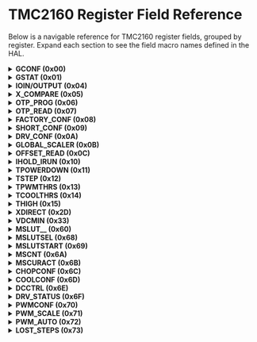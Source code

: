 <!-- markdownlint-disable MD033 -->
# TMC2160 Register Field Reference

Below is a navigable reference for TMC2160 register fields, grouped by register. Expand each section to see the field macro names defined in the HAL.

<details>
<summary><b>GCONF (0x00)</b></summary>
R/W: Read/Write | Bits: 32

- **TMC2160_RECALIBRATE_FIELD**:  
  1 = Zero crossing recalibration during driver disable (via ENN or via TOFF setting)
- **TMC2160_FASTSTANDSTILL_FIELD**:  
  Timeout for step execution until standstill detection.  
  1 = Short time: 2^18 clocks  
  0 = Normal time: 2^20 clocks
- **TMC2160_EN_PWM_MODE_FIELD**:  
  1 = stealthChop voltage PWM mode enabled (depending on velocity thresholds). Switch from off to on state while in stand-still and at IHOLD = nominal IRUN current, only.
- **TMC2160_MULTISTEP_FILT_FIELD**:  
  1 = Enable step input filtering for stealthChop optimization with external step source (default = 1)
- **TMC2160_SHAFT_FIELD**:  
  1 = Inverse motor direction
- **TMC2160_DIAG0_ERROR__ONLY_WITH_SD_MODE_1__FIELD**:  
  1 = Enable DIAG0 active on driver errors: Over temperature (ot), short to GND (s2g), undervoltage chargepump (uv_cp). DIAG0 always shows the reset-status, i.e. is active low during reset condition.
- **TMC2160_DIAG0_OTPW__ONLY_WITH_SD_MODE_1__FIELD**:  
  1 = Enable DIAG0 active on driver over temperature prewarning (otpw)
- **TMC2160_DIAG0_STALL_FIELD**:  
  1 = Enable DIAG0 active on motor stall (set TCOOLTHRS before using this feature)
- **TMC2160_DIAG1_STALL_FIELD**:  
  1 = Enable DIAG1 active on motor stall (set TCOOLTHRS before using this feature)
- **TMC2160_DIAG1_INDEX_FIELD**:  
  1 = Enable DIAG1 active on index position (microstep look up table position 0)
- **TMC2160_DIAG1_ONSTATE_FIELD**:  
  1 = Enable DIAG1 active when chopper is on (for the coil which is in the second half of the fullstep)
- **TMC2160_DIAG1_STEPS_SKIPPED_FIELD**:  
  1 = Enable output toggle when steps are skipped in dcStep mode (increment of LOST_STEPS). Do not enable in conjunction with other DIAG1 options.
- **TMC2160_DIAG0_INT_PUSHPULL_FIELD**:  
  0 = DIAG0 is open collector output (active low)  
  1 = Enable DIAG0 push pull output (active high)
- **TMC2160_DIAG1_POSCOMP_PUSHPULL_FIELD**:  
  0 = DIAG1 is open collector output (active low)  
  1 = Enable DIAG1 push pull output (active high)
- **TMC2160_SMALL_HYSTERESIS_FIELD**:  
  Modifies TSTEP threshold hysteresis from 1/16 to 1/32 for finer velocity thresholding. Use for applications requiring reduced jitter sensitivity.
- **TMC2160_STOP_ENABLE_FIELD**:  
  Enables stop-on-stall function when using internal motion controller. 1 = Stop motor on stall event, 0 = Ignore stall event for stopping.
- **TMC2160_DIRECT_MODE_FIELD**:  
  Enables direct coil current mode. 1 = Bypass sequencer, use XDIRECT register for coil currents. 0 = Normal sequencer operation.
- **TMC2160_TEST_MODE_FIELD**:  
  Reserved for factory test mode. Should remain 0 during normal operation.
<!-- Add more field descriptions as you provide them -->
</details>

<details>
<summary><b>GSTAT (0x01)</b></summary>
R/W: Read/Write | Bits: 3

- **TMC2160_RESET_FIELD**:  
  1 = Indicates that the IC has been reset. All registers have been cleared to reset values.
- **TMC2160_DRV_ERR_FIELD**:  
  1 = Indicates that the driver has been shut down due to overtemperature or short circuit detection. Read DRV_STATUS for details. The flag can only be cleared when the temperature is below the limit again.
- **TMC2160_UV_CP_FIELD**:  
  1 = Indicates an undervoltage on the charge pump. The driver is disabled during undervoltage. This flag is latched for information.

<blockquote>
<b>Note:</b> Re-write with '1' bit to clear respective flags.
</blockquote>
</details>

<details>
<summary><b>IOIN/OUTPUT (0x04)</b></summary>
R/W: Read | Bits: 8 (0–7) + 8 (24–31)

- **TMC2160_STEP_FIELD**:  
  STEP input pin
- **TMC2160_DIR_FIELD**:  
  DIR input pin
- **TMC2160_DCEN_CFG4_FIELD**:  
  DCEN_CFG4 input pin
- **TMC2160_DCIN_CFG5_FIELD**:  
  DCIN_CFG5 input pin
- **TMC2160_DRV_ENN_FIELD**:  
  DRV_ENN input pin
- **TMC2160_DCO_CFG6_FIELD**:  
  DCO_CFG6 input pin
- **TMC2160_VERSION_FIELD**:  
  VERSION: 0x30 = first version of the IC
- **TMC2160_OUTPUT_PIN_POLARITY_FIELD**:  
  Identical numbers mean full digital compatibility.

</details>

<details>
<summary><b>X_COMPARE (0x05)</b></summary>
R/W: Write | Bits: 20

- TMC2160_X_COMPARE_FIELD

</details>

<details>
<summary><b>OTP_PROG (0x06)</b></summary>
R/W: Write | Bits: 8

- TMC2160_OTPBIT_FIELD
- TMC2160_OTPBYTE_FIELD
- TMC2160_OTPMAGIC_FIELD

</details>

<details>
<summary><b>OTP_READ (0x07)</b></summary>
R/W: Read | Bits: 8

- TMC2160_OTP_TBL_FIELD
- TMC2160_OTP_BBM_FIELD
- TMC2160_OTP_S2_LEVEL_FIELD
- TMC2160_OTP_FCLKTRIM_FIELD

</details>

<details>
<summary><b>FACTORY_CONF (0x08)</b></summary>
R/W: Write | Bits: 5

- TMC2160_FCLKTRIM_FIELD

</details>

<details>
<summary><b>SHORT_CONF (0x09)</b></summary>
R/W: Write | Bits: 19

- TMC2160_S2VS_LEVEL_FIELD
- TMC2160_S2GND_LEVEL_FIELD
- TMC2160_SHORTFILTER_FIELD
- TMC2160_SHORTDELAY_FIELD

</details>

<details>
<summary><b>DRV_CONF (0x0A)</b></summary>
R/W: Write | Bits: 22

- **TMC2160_BBMTIME_FIELD**:  
  BBMTIME: Break-Before make delay  
  0=shortest (100ns) ... 16 (200ns) ... 24=longest (375ns)  

  >24 not recommended, use BBMCLKS instead  
  _Hint:_ Choose the lowest setting safely covering the switching event in order to avoid bridge cross-conduction. Add roughly 30% of reserve.  
  _(Reset Default = 0)_
- **TMC2160_BBMCLKS_FIELD**:  
  BBMCLKS: Digital BBM time in clock cycles (typ. 83ns).  
  0..15: The longer setting rules (BBMTIME vs. BBMCLKS).  
  _(Reset Default: OTP 4 or 2)_
- **TMC2160_OTSELECT_FIELD**:  
  OTSELECT: Selection of over temperature level for bridge disable, switch on after cool down to 120°C / OTPW level.  
  00: 150°C  
  01: 143°C  
  10: 136°C (not recommended when VSA > 24V)  
  11: 120°C (not recommended, no hysteresis)  
  _Hint:_ Adapt overtemperature threshold as required to protect the MOSFETs or other components on the PCB.  
  _(Reset Default = %00)_
- **TMC2160_DRVSTRENGTH_FIELD**:  
  DRVSTRENGTH: Selection of gate driver current. Adapts the gate driver current to the gate charge of the external MOSFETs.  
  00: weak  
  01: weak+TC (medium above OTPW level)  
  10: medium  
  11: strong  
  _Hint:_ Choose the lowest setting giving slopes <100ns.  
  _(Reset Default = %10)_
- **TMC2160_FILT_ISENSE_FIELD**:  
  FILT_ISENSE: Filter time constant of sense amplifier to suppress ringing and coupling from second coil operation  
  00: low – 100ns  
  01: – 200ns  
  10: – 300ns  
  11: high – 400ns  
  _Hint:_ Increase setting if motor chopper noise occurs due to cross-coupling of both coils.  
  _(Reset Default = %00)_

</details>

<details>
<summary><b>GLOBAL_SCALER (0x0B)</b></summary>
R/W: Write | Bits: 8

- **TMC2160_GLOBAL_SCALER_FIELD**:  
  Global scaling of Motor current. This value is multiplied to the current scaling in order to adapt a drive to a certain motor type. This value should be chosen before tuning other settings, because it also influences chopper hysteresis.  
  0: Full Scale (or write 256)  
  1 ... 31: Not allowed for operation  
  32 ... 255: 32/256 ... 255/256 of maximum current.  
  _Hint:_ Values >128 recommended for best results.  
  _(Reset Default = 0)_

</details>

<details>
<summary><b>OFFSET_READ (0x0C)</b></summary>
R/W: Read | Bits: 16

- **TMC2160_OFFSET_READ_A_FIELD**:  
  Offset calibration result phase A (signed)
- **TMC2160_OFFSET_READ_B_FIELD**:  
  Offset calibration result phase B (signed)

</details>

<details>
<summary><b>IHOLD_IRUN (0x10)</b></summary>
R/W: Write | Bits: 5 (IHOLD) + 5 (IRUN) + 4 (IHOLDDELAY)

- **TMC2160_IHOLD_FIELD**:  
  Standstill current (0=1/32...31=32/32). In combination with stealthChop mode, setting IHOLD=0 allows to choose freewheeling or coil short circuit for motor stand still.
- **TMC2160_IRUN_FIELD**:  
  Motor run current (0=1/32...31=32/32). _Hint:_ Choose sense resistors in a way, that normal IRUN is 16 to 31 for best microstep performance.
- **TMC2160_IHOLDDELAY_FIELD**:  
  Controls the number of clock cycles for motor power down after a motion as soon as standstill is detected (sts=1) and TPOWERDOWN has expired. The smooth transition avoids a motor jerk upon power down.  
  0: instant power down  
  1..15: Delay per current reduction step in multiple of 2^18 clocks

</details>

<details>
<summary><b>TPOWERDOWN (0x11)</b></summary>
R/W: Write | Bits: 8

- **TMC2160_TPOWERDOWN_FIELD**:  
  Sets the delay time after stand still (sts) of the motor to motor current power down. Time range is about 0 to 4 seconds.  
  **Attention:** A minimum setting of 2 is required to allow automatic tuning of stealthChop PWM_OFFS_AUTO.  
  _(Reset Default = 10)_  
  0...((2^8)-1) * 2^18 t_CLK

</details>

<details>
<summary><b>TSTEP (0x12)</b></summary>
R/W: Write | Bits: 20

- **TMC2160_TSTEP_FIELD**:  
  Actual measured time between two 1/256 microsteps derived from the step input frequency in units of 1/fCLK. Measured value is (2^20)-1 in case of overflow or stand still.  
  All TSTEP related thresholds use a hysteresis of 1/16 of the compare value to compensate for jitter in the clock or the step frequency. The flag _small_hysteresis_ modifies the hysteresis to a smaller value of 1/32.  
  (Txxx*15/16)-1 or (Txxx*31/32)-1 is used as a second compare value for each comparison value.  
  This means, that the lower switching velocity equals the calculated setting, but the upper switching velocity is higher as defined by the hysteresis setting.  
  In dcStep mode TSTEP will not show the mean velocity of the motor, but the velocities for each microstep, which may not be stable and thus does not represent the real motor velocity in case it runs slower than the target velocity.

</details>

<details>
<summary><b>TPWMTHRS (0x13)</b></summary>
R/W: Write | Bits: 20

- **TMC2160_TPWMTHRS_FIELD**:  
  This is the upper velocity for stealthChop voltage PWM mode.  
  TSTEP ≥ TPWMTHRS  
  - stealthChop PWM mode is enabled, if configured  
  - dcStep is disabled

</details>

<details>
<summary><b>TCOOLTHRS (0x14)</b></summary>
R/W: Write | Bits: 20

- **TMC2160_TCOOLTHRS_FIELD**:  
  This is the lower threshold velocity for switching on smart energy coolStep and stallGuard feature (unsigned).  
  Set this parameter to disable coolStep at low speeds, where it cannot work reliably. The stop on stall function (enable with sg_stop when using internal motion controller) and the stall output signal become enabled when exceeding this velocity. In non-dcStep mode, it becomes disabled again once the velocity falls below this threshold.  
  TCOOLTHRS ≥ TSTEP ≥ THIGH:  
  - coolStep is enabled, if configured  
  - stealthChop voltage PWM mode is disabled  
  TCOOLTHRS ≥ TSTEP  
  - Stop on stall is enabled, if configured  
  - Stall output signal (DIAG0/1) is enabled, if configured

</details>

<details>
<summary><b>THIGH (0x15)</b></summary>
R/W: Write | Bits: 20

- **TMC2160_THIGH_FIELD**:  
  This velocity setting allows velocity dependent switching into a different chopper mode and fullstepping to maximize torque (unsigned). The stall detection feature becomes switched off for 2-3 electrical periods whenever passing THIGH threshold to compensate for the effect of switching modes.  
  TSTEP ≤ THIGH:  
  - coolStep is disabled (motor runs with normal current scale)  
  - stealthChop voltage PWM mode is disabled  
  - If vhighchm is set, the chopper switches to chm=1 with TFD=0 (constant off time with slow decay, only).  
  - If vhighfs is set, the motor operates in fullstep mode and the stall detection becomes switched over to dcStep stall detection.

</details>

<details>
<summary><b>XDIRECT (0x2D)</b></summary>
R/W: Read/Write | Bits: 9 (coil A current) + 9 (coil B current)

- **TMC2160_XDIRECT_FIELD**:  
  This register is used in direct coil current mode, only (direct_mode = 1). It bypasses the internal sequencer. Specifies signed coil A current (bits 8..0) and coil B current (bits 24..16). In this mode, the current is scaled by IHOLD setting. Velocity based current regulation of stealthChop is not available in this mode. The automatic stealthChop current regulation will work only for low stepper motor velocities.  
  2x -255...+255

</details>

<details>
<summary><b>VDCMIN (0x33)</b></summary>
R/W: Write | Bits: 23 (bits 0–22; only bits 22–8 used for value/comparison)

- **TMC2160_VDCMIN_FIELD**:  
  Automatic commutation dcStep minimum velocity. Enable dcStep by DCEN pin.  
  In this mode, the actual position is determined by the sensorless motor commutation and becomes fed back to the external motion controller. In case the motor becomes heavily loaded, VDCMIN is used as the minimum step velocity.  
  _Hint:_ Also set DCCTRL parameters in order to operate dcStep.  
  (Only bits 22...8 are used for value and for comparison)

</details>

<details>
<summary><b>MSLUT__ (0x60)</b></summary>
R/W: Write | Bits: 32
<ul>
<!-- Add field macros and descriptions here -->
</ul>
</details>

<details>
<summary><b>MSLUTSEL (0x68)</b></summary>
R/W: Write | Bits: 32
<ul>
<!-- Add field macros and descriptions here -->
</ul>
</details>

<details>
<summary><b>MSLUTSTART (0x69)</b></summary>
R/W: Write | Bits: 8 + 8
<ul>
<!-- Add field macros and descriptions here -->
</ul>
</details>

<details>
<summary><b>MSCNT (0x6A)</b></summary>
R/W: Read | Bits: 10
<ul>
<!-- Add field macros and descriptions here -->
</ul>
</details>

<details>
<summary><b>MSCURACT (0x6B)</b></summary>
R/W: Read | Bits: 9 + 9
<ul>
<!-- Add field macros and descriptions here -->
</ul>
</details>

<details>
<summary><b>CHOPCONF (0x6C)</b></summary>
R/W: Read/Write | Bits: 32

- **TMC2160_DISS2VS_FIELD**:  
  Short to supply protection disable. 0: Short to VS protection is on, 1: Short to VS protection is disabled.
- **TMC2160_DISS2G_FIELD**:  
  Short to GND protection disable. 0: Short to GND protection is on, 1: Short to GND protection is disabled.
- **TMC2160_DEDGE_FIELD**:  
  Enable double edge step pulses. 1: Enable step impulse at each step edge to reduce step frequency requirement.
- **TMC2160_INTPOL_FIELD**:  
  Interpolation to 256 microsteps. 1: The actual microstep resolution (MRES) becomes extrapolated to 256 microsteps for smoothest motor operation (useful for STEP/DIR operation only).
- **TMC2160_MRES_FIELD**:  
  Microstep resolution. %0000: Native 256 microstep setting. Normally use this setting with the internal motion controller. %0001 ... %1000: 128, 64, 32, 16, 8, 4, 2, FULLSTEP. Reduced microstep resolution esp. for STEP/DIR operation. The resolution gives the number of microstep entries per sine quarter wave. The driver automatically uses microstep positions which result in a symmetrical wave when choosing a lower microstep resolution. step width=2*MRES [microsteps]
- **TMC2160_TPFD_FIELD**:  
  Passive fast decay time. TPFD allows dampening of motor mid-range resonances. Passive fast decay time setting controls duration of the fast decay phase inserted after bridge polarity change. Nclk=128*TPFD. %0000: Disable, %0001 ... %1111: 1 ... 15.
- **TMC2160_VHIGHCHM_FIELD**:  
  High velocity chopper mode. This bit enables switching to chm=1 and fd=0, when VHIGH is exceeded. This way, a higher velocity can be achieved. Can be combined with vhighfs=1. If set, the TOFF setting automatically becomes doubled during high velocity operation in order to avoid doubling of the chopper frequency.
- **TMC2160_VHIGHFS_FIELD**:  
  High velocity fullstep selection. This bit enables switching to fullstep, when VHIGH is exceeded. Switching takes place only at 45° position. The fullstep target current uses the current value from the microstep table at the 45° position.
- **TMC2160_TBL_FIELD**:  
  Blank time select. %00 ... %11: Set comparator blank time to 16, 24, 36 or 54 clocks. _Hint:_ %01 or %10 is recommended for most applications.
- **TMC2160_CHM_FIELD**:  
  Chopper mode. 0: Standard mode (spreadCycle), 1: Constant off time with fast decay time. Fast decay time is also terminated when the negative nominal current is reached. Fast decay is after on time.
- **TMC2160_DISFDCC_FIELD**:  
  Fast decay mode. chm=1: disfdcc=1 disables current comparator usage for termination of the fast decay cycle.
- **TMC2160_TFD_FIELD**:  
  TFD: MSB of fast decay time setting TFD.
- **TMC2160_HEND_FIELD**:  
  HEND: Hysteresis value. %0000 ... %1111: Hysteresis is -3, -2, -1, 0, 1, ..., 12 (1/512 of this setting adds to current setting). This is the hysteresis value which becomes used for the hysteresis chopper.
- **TMC2160_OFFSET_FIELD**:  
  OFFSET: Sine wave offset. %0000 ... %1111: Offset is -3, -2, -1, 0, 1, ..., 12. This is the sine wave offset and 1/512 of the value becomes added to the absolute value of each sine wave entry.
- **TMC2160_HSTRT_FIELD**:  
  HSTRT: Hysteresis start value added to HEND. %000 ... %111: Add 1, 2, ..., 8 to hysteresis low value HEND (1/512 of this setting adds to current setting). **Attention:** Effective HEND+HSTRT ≤ 16. _Hint:_ Hysteresis decrement is done each 16 clocks.
- **TMC2160_VSENSE_FIELD**:  
  **Bit 17 (Reserved):** Set to 0. This bit is reserved in TMC2160 and must remain cleared for proper operation.
- **TMC2160_TFD_FIELD**:  
  TFD [2..0]: Fast decay time setting. chm=1: Fast decay time setting %0000 ... %1111: Fast decay time setting TFD with Nclk=32*TFD (%0000: slow decay only).
- **TMC2160_TOFF_FIELD**:  
  TOFF off time and driver enable. Off time setting controls duration of slow decay phase Nclk=12 + 32*TOFF. %0000: Driver disable, all bridges off. %0001: 1 – use only with TBL ≥ 2. %0010 ... %1111: 2 ... 15.

</details>
<details>
<summary><b>COOLCONF (0x6D)</b></summary>
R/W: Write | Bits: 25

- **TMC2160_SFILT_FIELD**:  
  stallGuard2 filter enable. 0: Standard mode, high time resolution for stallGuard2. 1: Filtered mode, stallGuard2 signal updated for each four fullsteps (resp. six fullsteps for 3 phase motor) only to compensate for motor pole tolerances.
- **TMC2160_SGT_FIELD**:  
  stallGuard2 threshold value. This signed value controls stallGuard2 level for stall output and sets the optimum measurement range for readout. A lower value gives a higher sensitivity. Zero is the starting value working with most motors. -64 to +63: A higher value makes stallGuard2 less sensitive and requires more torque to indicate a stall.
- **TMC2160_SEIMIN_FIELD**:  
  minimum current for smart current control. 0: 1/2 of current setting (IRUN), 1: 1/4 of current setting (IRUN).
- **TMC2160_SEDN_FIELD**:  
  current down step speed. %00: For each 32 stallGuard2 values decrease by one. %01: For each 8 stallGuard2 values decrease by one. %10: For each 2 stallGuard2 values decrease by one. %11: For each stallGuard2 value decrease by one.
- **TMC2160_SEMAX_FIELD**:  
  stallGuard2 hysteresis value for smart current control. If the stallGuard2 result is equal to or above (SEMIN+SEMAX+1)*32, the motor current becomes decreased to save energy. %0000 ... %1111: 0 ... 15.
- **TMC2160_SEUP_FIELD**:  
  current up step width. Current increment steps per measured stallGuard2 value. %00 ... %11: 1, 2, 4, 8.
- **TMC2160_SEMIN_FIELD**:  
  minimum stallGuard2 value for smart current control and smart current enable. If the stallGuard2 result falls below SEMIN*32, the motor current becomes increased to reduce motor load angle. %0000: smart current control coolStep off. %0001 ... %1111: 1 ... 15.

</details>

<details>
<summary><b>DCCTRL (0x6E)</b></summary>
R/W: Write | Bits: 24

- **TMC2160_DCCTRL_FIELD**:  
  dcStep (DC) automatic commutation configuration register (enable via pin DCEN or via VDCMIN):  
  bit 9...0: **DC_TIME**: Upper PWM on time limit for commutation (DC_TIME 1/fCLK). Set slightly above effective blank time TBL.  
  bit 23...16: **DC_SG**: Max. PWM on time for step loss detection using dcStep stallGuard2 in dcStep mode. (DC_SG 16/fCLK)  
  Set slightly higher than DC_TIME16  
  0=disable  
  _Hint:_ Using a higher microstep resolution or interpolated operation, dcStep delivers a better stallGuard signal.  
  DC_SG is also available above VHIGH if vhighfs is activated. For best result also set vhighchm.

</details>

<details>
<summary><b>DRV_STATUS (0x6F)</b></summary>
R/W: Read | Bits: 32

- **TMC2160_STST_FIELD**:  
  Standstill indicator. This flag indicates motor stand still in each operation mode. This occurs 2^20 clocks after the last step pulse.
- **TMC2160_OLB_FIELD**:  
  Open load indicator phase B. 1: Open load detected on phase A or B. _Hint:_ This is just an informative flag. The driver takes no action upon it. False detection may occur in fast motion and standstill. Check during slow motion, only.
- **TMC2160_OLA_FIELD**:  
  Open load indicator phase A. 1: Open load detected on phase A or B. _Hint:_ This is just an informative flag. The driver takes no action upon it. False detection may occur in fast motion and standstill. Check during slow motion, only.
- **TMC2160_S2GB_FIELD**:  
  Short to ground indicator phase B. 1: Short to GND detected on phase A or B. The driver becomes disabled. The flags stay active, until the driver is disabled by software (TOFF=0) or by the ENN input.
- **TMC2160_S2GA_FIELD**:  
  Short to ground indicator phase A. 1: Short to GND detected on phase A or B. The driver becomes disabled. The flags stay active, until the driver is disabled by software (TOFF=0) or by the ENN input.
- **TMC2160_OTPW_FIELD**:  
  Overtemperature pre-warning flag. 1: Overtemperature pre-warning threshold is exceeded. The overtemperature pre-warning flag is common for both bridges.
- **TMC2160_OT_FIELD**:  
  Overtemperature flag. 1: Overtemperature limit has been reached. Drivers become disabled until otpw is also cleared due to cooling down of the IC. The overtemperature flag is common for both bridges.
- **TMC2160_STALLGUARD_FIELD**:  
  stallGuard2 status. 1: Motor stall detected (SG_RESULT=0) or dcStep stall in dcStep mode.
- **TMC2160_CS_ACTUAL_FIELD**:  
  Actual motor current / smart energy current. Actual current control scaling, for monitoring smart energy current scaling controlled via settings in register COOLCONF, or for monitoring the function of the automatic current scaling.
- **TMC2160_FSACTIVE_FIELD**:  
  Full step active indicator. 1: Indicates that the driver has switched to fullstep as defined by chopper mode settings and velocity thresholds.
- **TMC2160_STEALTH_FIELD**:  
  stealthChop indicator. 1: Driver operates in stealthChop mode.
- **TMC2160_S2VSB_FIELD**:  
  Short to supply indicator phase B. 1: Short to supply detected on phase A or B. The driver becomes disabled. The flags stay active, until the driver is disabled by software (TOFF=0) or by the ENN input. Sense resistor voltage drop is included in the measurement!
- **TMC2160_S2VSA_FIELD**:  
  Short to supply indicator phase A. 1: Short to supply detected on phase A or B. The driver becomes disabled. The flags stay active, until the driver is disabled by software (TOFF=0) or by the ENN input. Sense resistor voltage drop is included in the measurement!
- **TMC2160_SG_RESULT_FIELD**:  
  stallGuard2 result respectively PWM on time for coil A in standstill for motor temperature detection. Mechanical load measurement: The stallGuard2 result gives a means to measure mechanical motor load. A higher value means lower mechanical load. A value of 0 signals highest load. With optimum SGT setting, this is an indicator for a motor stall. The stall detection compares SG_RESULT to 0 in order to detect a stall. SG_RESULT is used as a base for coolStep operation, by comparing it to a programmable upper and a lower limit. It is not applicable in stealthChop mode. stallGuard2 works best with microstep operation or dcStep. Temperature measurement: In standstill, no stallGuard2 result can be obtained. SG_RESULT shows the chopper on-time for motor coil A instead. Move the motor to a determined microstep position at a certain current setting to get a rough estimation of motor temperature by a reading the chopper on-time. As the motor heats up, its coil resistance rises, resulting in longer chopper on-time intervals.

</details>

<details>
<summary><b>PWMCONF (0x70)</b></summary>
R/W: Write | Bits: 22

- **TMC2160_PWMCONF_FIELD**:  
  Voltage PWM mode chopper configuration.  
  _See separate table!_  
  _(Reset default=0xC40C001E)_

</details>

<details>
<summary><b>PWM_SCALE (0x71)</b></summary>
R/W: Read | Bits: 9 + 8

- **TMC2160_PWM_SCALE_SUM_FIELD**:  
  Actual PWM duty cycle. This value is used for scaling the values CUR_A and CUR_B read from the sine wave table. (0...255)
- **TMC2160_PWM_SCALE_AUTO_FIELD**:  
  9 Bit signed offset added to the calculated PWM duty cycle. This is the result of the automatic amplitude regulation based on current measurement. (signed -255...+255)

</details>

<details>
<summary><b>PWM_AUTO (0x72)</b></summary>
R/W: Read | Bits: 8 + 8

- **TMC2160_PWM_OFS_AUTO_FIELD**:  
  Automatically determined offset value (0...255)
- **TMC2160_PWM_GRAD_AUTO_FIELD**:  
  Automatically determined gradient value (0...255)

</details>

<details>
<summary><b>LOST_STEPS (0x73)</b></summary>
R/W: Read | Bits: 20

- **TMC2160_LOST_STEPS_FIELD**:  
  Number of input steps skipped due to higher load in dcStep operation, if step input does not stop when DC_OUT is low. This counter wraps around after 2^20 steps. Counts up or down depending on direction. Only with SDMODE=1.

</details>
